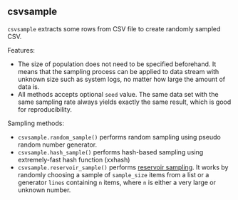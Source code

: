 ## csvsample

``csvsample`` extracts some rows from CSV file to create randomly sampled CSV.

Features:

*   The size of population does not need to be specified beforehand. It means
    that the sampling process can be applied to data stream with unknown size
    such as system logs, no matter how large the amount of data is.
*   All methods accepts optional ``seed`` value. The same data set with the
    same sampling rate always yields exactly the same result, which is good
    for reproducibility.


Sampling methods:

*   ``csvsample.random_sample()`` performs random sampling using pseudo random
    number generator.
*   ``csvsample.hash_sample()`` performs hash-based sampling using
    extremely-fast hash function (xxhash)
*   ``csvsample.reservoir_sample()`` performs
    [reservoir sampling](https://en.wikipedia.org/wiki/Reservoir_sampling).
    It works by randomly choosing a sample of ``sample_size`` items from a list
    or a generator ``lines`` containing ``n`` items, where ``n`` is either a
    very large or unknown number.
